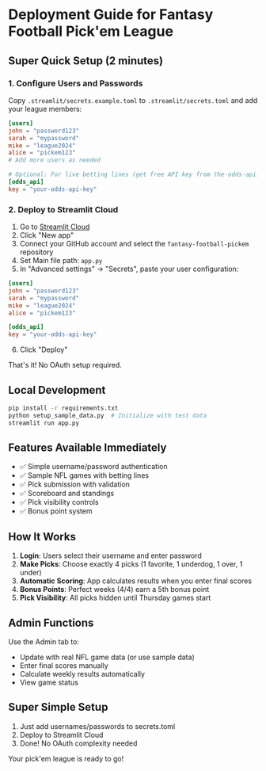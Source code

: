 # Deployment Guide for Fantasy Football Pick'em League

## Super Quick Setup (2 minutes)

### 1. Configure Users and Passwords

Copy `.streamlit/secrets.example.toml` to `.streamlit/secrets.toml` and add your league members:

```toml
[users]
john = "password123"
sarah = "mypassword"
mike = "league2024"
alice = "pickem123"
# Add more users as needed

# Optional: For live betting lines (get free API key from the-odds-api.com)
[odds_api]
key = "your-odds-api-key"
```

### 2. Deploy to Streamlit Cloud

1. Go to [Streamlit Cloud](https://share.streamlit.io/)
2. Click "New app" 
3. Connect your GitHub account and select the `fantasy-football-pickem` repository
4. Set Main file path: `app.py`
5. In "Advanced settings" → "Secrets", paste your user configuration:

```toml
[users]
john = "password123"
sarah = "mypassword"
mike = "league2024"
alice = "pickem123"

[odds_api]
key = "your-odds-api-key"
```

6. Click "Deploy"

That's it! No OAuth setup required.

## Local Development

```bash
pip install -r requirements.txt
python setup_sample_data.py  # Initialize with test data
streamlit run app.py
```

## Features Available Immediately

- ✅ Simple username/password authentication
- ✅ Sample NFL games with betting lines
- ✅ Pick submission with validation  
- ✅ Scoreboard and standings
- ✅ Pick visibility controls
- ✅ Bonus point system

## How It Works

1. **Login**: Users select their username and enter password
2. **Make Picks**: Choose exactly 4 picks (1 favorite, 1 underdog, 1 over, 1 under)
3. **Automatic Scoring**: App calculates results when you enter final scores
4. **Bonus Points**: Perfect weeks (4/4) earn a 5th bonus point
5. **Pick Visibility**: All picks hidden until Thursday games start

## Admin Functions

Use the Admin tab to:
- Update with real NFL game data (or use sample data)
- Enter final scores manually
- Calculate weekly results automatically
- View game status

## Super Simple Setup

1. Just add usernames/passwords to secrets.toml
2. Deploy to Streamlit Cloud
3. Done! No OAuth complexity needed

Your pick'em league is ready to go!